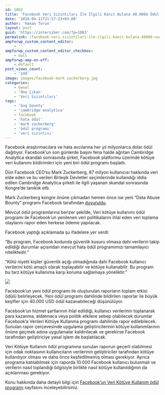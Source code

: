```yaml
---
id: 1063
title: 'Facebook Veri Sızıntıları İle İlgili Kanıt Bulana 40.000$ Ödül Verecek'
date: '2018-04-11T21:57:23+03:00'
author: 'Hakan Torun'
layout: post
guid: 'https://intersiber.com/?p=1063'
permalink: /facebook-veri-sizintilari-ile-ilgili-kanit-bulana-40000-usd-odul-verecek/
ampforwp_custom_content_editor:
    - ''
ampforwp_custom_content_editor_checkbox:
    - null
ampforwp-amp-on-off:
    - default
post_views_count:
    - '249'
image: images/facebook-mark-zuckerberg.jpg
categories:
    - Genel
    - 'Öne Çıkan'
    - 'Veri Sızıntıları'
tags:
    - 'bug bounty'
    - 'cambridge analytica'
    - facebook
    - 'hata ödül'
    - 'mark zuckerberg'
    - 'ödül programı'
    - 'veri sızıntısı'
---
```


Facebook araştırmacılara ve hata avcılarına her yıl milyonlarca dolar ödül dağıtıyor. Facebook’un son günlerde başını fena halde ağrıtan Cambridge Analytica skandalı sonrasında şirket, Facebook platformu üzerinde kötüye veri kullanımı bildirimleri için yeni biri ödül programı başlattı.

Dün Facebook CEO’su Mark Zuckerberg, 87 milyon kullanıcısı hakkında veri elde eden ve bu verileri Birleşik Devletler seçimlerinde kullandığı iddia edilen Cambridge Analytica şirketi ile ilgili yaşanan skandal sonrasında Kongre’de tanıklık etti.

Mark Zuckerberg kongre önüne çıkmadan hemen önce ise yeni “Data Abuse Bounty” programı Facebook tarafından [duyuruldu](https://newsroom.fb.com/news/2018/04/data-abuse-bounty/).

Mevcut ödül programlarına benzer şekilde, Veri kötüye kullanımı ödül programı ile Facebook’un yenilenen veri politikalarını ihlal eden veri toplama olaylarını rapor eden herkese ödeme yapılacak.

Facebook yaptığı açıklamada şu ifadelere yer verdi:

“Bu program, Facebook kodunda güvenlik kusuru olmasa dahi verilerin takip edildiği durumlar açısından mevcut hata ödül programımızı tamamlayıcı niteliktedir.”

“Kötü niyetli kişiler güvenlik açığı olmadığında dahi Facebook kullanıcı verilerini kötü amaçlı olarak toplayabilir ve kötüye kullanabilir. Bu program bu tarz kötüye kullanıma karşı koruma sağlamaya yöneliktir.”

![](images/facebook-new-bug-bounty-program.jpeg)

Facebook’un yeni ödül programı ile oluşturulan raporların toplam etkisi ödülü belirleyecek. Yeni ödül programı dahilinde bildirilen raporlar ile büyük keşifler için 40.000 USD ödül kazanabileceği düşünülüyor.

Facebook’un hizmet şartlarının ihlal edildiği, kullanıcı verilerinin toplanarak para kazanma, aldatmaca veya politik etkilere sebep olabilecek durumlar Facebook’a Verileri Kötüye Kullanma programı dahilinde rapor edilebilecek. Sunulan rapor çerçevesinde uygulama geliştiricilerinin kötüye kullanımlarının önüne geçmek adına uygulamalar kaldırılacak ve gerekirse Facebook tarafından geliştiriciye yasal işlem de başlatılacak.

Veri Kötüye Kullanım ödül programına sunulan raporun geçerli olabilmesi için odak noktasının kullanıcıların verilerinin geliştiriciler tarafından kötüye kullanılıyor olması ve daha önce keşfedilmemiş olması gerekiyor. Ayrıca programa katılabilmek için raporda 10.000 Facebook kullanıcı bulunmalı ve verilerin nasıl toplandığı bilgisiyle birlikte nasıl kötüye kullanıldığının da açıklanması gerekiyor.

Konu hakkında daha detaylı bilgi için [Facebook’un Veri Kötüye Kullanım ödül programı](https://www.facebook.com/data-abuse) sayfasını inceleyebilirsiniz.